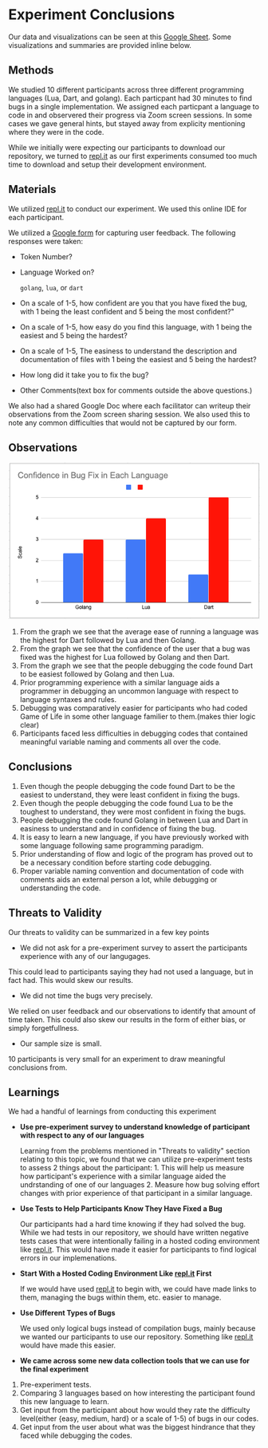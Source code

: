 # Experiment Conclusions

Our data and visualizations can be seen at this [Google Sheet](https://docs.google.com/spreadsheets/d/1kz9Hj8m2nxQ8EtbHXal9YjH7S8xjFteBVq4-f7mumaY/edit?usp=sharing). Some visualizations and summaries are provided inline below.

## Methods

We studied 10 different participants across three different programming languages (Lua, Dart, and golang). Each particpant had 30 minutes to find bugs in a single implementation. We assigned each particpant a language to code in and observered their progress via Zoom screen sessions. In some cases we gave general hints, but stayed away from explicity mentioning where they were in the code. 

While we initially were expecting our participants to download our repository, we turned to [repl.it](https://repl.it) as our first experiments consumed too much time to download and setup their development environment.

## Materials

We utilized [repl.it](https://repl.it) to conduct our experiment. We used this online IDE for each participant. 

We utilized a [Google form](https://docs.google.com/forms/d/e/1FAIpQLSfKlXzNkoM31rRwZGDyyQHUqQ2LaqsOaHLS6QvlwOjfFOeHuQ/viewform) for capturing user feedback. The following responses were taken:
* Token Number?
* Language Worked on? 
 
  `golang`, `lua`, or `dart`

* On a scale of 1-5, how confident are you that you have fixed the bug, with 1 being the least confident and 5 being the most confident?"
* On a scale of 1-5, how easy do you find this language, with 1 being the easiest and 5 being the hardest?
* On a scale of 1-5, The easiness to understand the description and documentation of files with 1 being the easiest and 5 being the hardest?
* How long did it take you to fix the bug?
* Other Comments(text box for comments outside the above questions.)

We also had a shared Google Doc where each facilitator can writeup their observations from the Zoom screen sharing session. We also used this to note any common difficulties that would not be captured by our form.

## Observations

![](images/Image1.png)

1. From the graph we see that the average ease of running a language was the highest for Dart followed by Lua and then Golang.
2. From the graph we see that the confidence of the user that a bug was fixed was the highest for Lua followed by Golang and then Dart.
3. From the graph we see that the people debugging the code found Dart to be easiest followed by Golang and then Lua.
4. Prior programming experience with a similar language aids a programmer in debugging an uncommon language with respect to language syntaxes and rules.
5. Debugging was comparatively easier for participants who had coded Game of Life in some other language familier to them.(makes thier logic clear)
6. Participants faced less difficulties in debugging codes that contained meaningful variable naming and comments all over the code.



## Conclusions

1. Even though the people debugging the code found Dart to be the easiest to understand, they were least confident in fixing the bugs.
2. Even though the people debugging the code found Lua to be the toughest to understand, they were most confident in fixing the bugs.
3. People debugging the code found Golang in between Lua and Dart in easiness to understand and in confidence of fixing the bug.
1. It is easy to learn a new language, if you have previously worked with some language following same programming paradigm.
2. Prior understanding of flow and logic of the program has proved out to be a necessary condition before starting code debugging.
3. Proper variable naming convention and documentation of code with comments aids an external person a lot, while debugging or understanding the code.


## Threats to Validity

Our threats to validity can be summarized in a few key points

* We did not ask for a pre-experiment survey to assert the participants experience with any of our langugages.

This could lead to participants saying they had not used a language, but in fact had. This would skew our results.

* We did not time the bugs very precisely. 

We relied on user feedback and our observations to identify that amount of time taken. This could also skew our results in the form of either bias, or simply forgetfullness. 

* Our sample size is small.

10 participants is very small for an experiment to draw meaningful conclusions from. 

## Learnings

We had a handful of learnings from conducting this experiment

- **Use pre-experiment survey to understand knowledge of participant with respect to any of our languages**

  Learning from the problems mentioned in "Threats to validity" section relating to this topic, we found that we can utilize pre-experiment tests to assess 2 things about the participant: 1. This will help us measure how participant's experience with a similar language aided the undrstanding of one of our languages 2. Measure how bug solving effort changes with prior experience of that participant in a similar language.

- **Use Tests to Help Participants Know They Have Fixed a Bug**

  Our participants had a hard time knowing if they had solved the bug. While we had tests in our repository, we should have written negative tests cases that were intentionally failing in a hosted coding environment like [repl.it](https://repl.it). This would have made it easier for participants to find logical errors in our implemenations. 

- **Start With a Hosted Coding Environment Like [repl.it](https://repl.it) First**

  If we would have used [repl.it](https://repl.it) to begin with, we could have made links to them, managing the bugs within them, etc. easier to manage.

- **Use Different Types of Bugs**

  We used only logical bugs instead of compilation bugs, mainly because we wanted our participants to use our repository. Something like [repl.it](https://repl.it) would have made this easier. 

- **We came across some new data collection tools that we can use for the final experiment**

1. Pre-experiment tests.
2. Comparing 3 languages based on how interesting the participant found this new language to learn.
3. Get input from the participant about how would they rate the difficulty level(either {easy, medium, hard} or a scale of 1-5) of bugs in our codes.
4. Get input from the user about what was the biggest hindrance that they faced while debugging the codes.  


